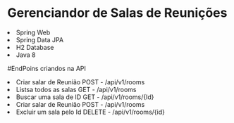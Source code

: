# Gerenciandor de Salas de Reunições
<li> Spring Web </li>
<li> Spring Data JPA </li>
<li> H2 Database </li>
<li> Java 8 </li>

#EndPoins criandos na API
<li>Criar salar de Reunião POST - /api/v1/rooms </li>
<li>Listsa todos as salas  GET - /api/v1/rooms </li>
<li>Buscar uma sala de ID  GET  - /api/v1/rooms/{Id} </li>
<li>Criar salar de Reunião POST - /api/v1/rooms </li>
<li>Excluir um sala pelo Id DELETE - /api/v1/rooms/{id} </li>   

